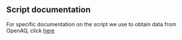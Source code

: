 ## Script documentation

For specific documentation on the script we use to obtain data from OpenAQ, click [here](../../documentation/OpenAQ.md)